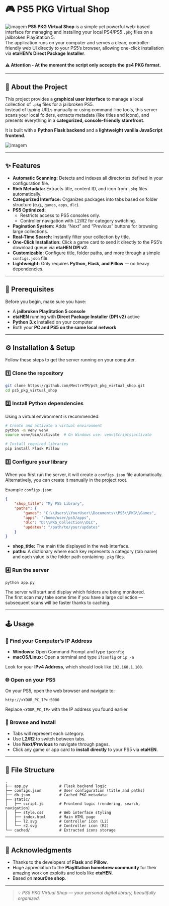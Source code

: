# 🎮 PS5 PKG Virtual Shop

![imagem](https://i.imgur.com/uy0G3pW.png)
**PS5 PKG Virtual Shop** is a simple yet powerful web-based interface for managing and installing your local PS4/PS5 `.pkg` files on a jailbroken PlayStation 5.  
The application runs on your computer and serves a clean, controller-friendly web UI directly to your PS5’s browser, allowing one-click installation via **etaHEN’s Direct Package Installer**.

#### ⚠️ Attention - At the moment the script only accepts the ps4 PKG format.

---

## 📘 About the Project

This project provides a **graphical user interface** to manage a local collection of `.pkg` files for a jailbroken PS5.  
Instead of typing URLs manually or using command-line tools, this server scans your local folders, extracts metadata (like titles and icons), and presents everything in a **categorized, console-friendly storefront**.

It is built with a **Python Flask backend** and a **lightweight vanilla JavaScript frontend**.

![imagem](https://i.imgur.com/wP8KSDp.png)

---

## ✨ Features

- **Automatic Scanning:** Detects and indexes all directories defined in your configuration file.
- **Rich Metadata:** Extracts title, content ID, and icon from `.pkg` files automatically.
- **Categorized Interface:** Organizes packages into tabs based on folder structure (e.g., `games`, `apps`, `dlc`).
- **PS5 Optimized:**
  - Restricts access to PS5 consoles only.
  - Controller navigation with L2/R2 for category switching.
- **Pagination System:** Adds “Next” and “Previous” buttons for browsing large collections.
- **Real-Time Search:** Instantly filter your collection by title.
- **One-Click Installation:** Click a game card to send it directly to the PS5’s download queue via **etaHEN DPI v2**.
- **Customizable:** Configure title, folder paths, and more through a simple `configs.json` file.
- **Lightweight:** Only requires **Python, Flask, and Pillow** — no heavy dependencies.

---

## 🧰 Prerequisites

Before you begin, make sure you have:

- A **jailbroken PlayStation 5 console**
- **etaHEN** running with **Direct Package Installer (DPI v2)** active
- **Python 3.x** installed on your computer
- Both your **PC and PS5 on the same local network**

---

## ⚙️ Installation & Setup

Follow these steps to get the server running on your computer.

### 1️⃣ Clone the repository

```bash
git clone https://github.com/MestreTM/ps5_pkg_virtual_shop.git
cd ps5_pkg_virtual_shop
```

### 2️⃣ Install Python dependencies

Using a virtual environment is recommended.

```bash
# Create and activate a virtual environment
python -m venv venv
source venv/bin/activate  # On Windows use: venv\Scripts\activate

# Install required libraries
pip install Flask Pillow
```

### 3️⃣ Configure your library

When you first run the server, it will create a `configs.json` file automatically.  
Alternatively, you can create it manually in the project root.

Example `configs.json`:

```json
{
    "shop_title": "My PS5 Library",
    "paths": {
        "games": "C:\\Users\\YourUser\\Documents\\PS5\\PKG\\Games",
        "apps": "/home/user/ps5/apps",
        "dlc": "D:\\PKG_Collection\\DLC",
        "updates": "/path/to/your/updates"
    }
}
```

- **shop_title:** The main title displayed in the web interface.  
- **paths:** A dictionary where each key represents a category (tab name) and each value is the folder path containing `.pkg` files.

### 4️⃣ Run the server

```bash
python app.py
```

The server will start and display which folders are being monitored.  
The first scan may take some time if you have a large collection — subsequent scans will be faster thanks to caching.

---

## 🕹️ Usage

### 🔧 Find your Computer’s IP Address

- **Windows:** Open Command Prompt and type `ipconfig`
- **macOS/Linux:** Open a terminal and type `ifconfig` or `ip -a`

Look for your **IPv4 Address**, which should look like `192.168.1.100`.

### 🌐 Open on your PS5

On your PS5, open the web browser and navigate to:

```
http://<YOUR_PC_IP>:5000
```

Replace `<YOUR_PC_IP>` with the IP address you found earlier.

### 🛒 Browse and Install

- Tabs will represent each category.  
- Use **L2/R2** to switch between tabs.  
- Use **Next/Previous** to navigate through pages.  
- Click any game or app card to **install directly** to your PS5 via **etaHEN**.

---

## 📁 File Structure

```
.
├── app.py              # Flask backend logic
├── configs.json        # User configuration (title and paths)
├── db.json             # Cached PKG metadata
├── static/
│   ├── script.js       # Frontend logic (rendering, search, navigation)
│   ├── style.css       # Web interface styling
│   ├── index.html      # Main HTML page
│   ├── l2.svg          # Controller icon (L2)
│   └── r2.svg          # Controller icon (R2)
└── cached/             # Extracted icons storage
```

---

## 🙏 Acknowledgments

- Thanks to the developers of **Flask** and **Pillow**.  
- Huge appreciation to the **PlayStation homebrew community** for their amazing work on exploits and tools like **etaHEN**.  
- Based on **mour0ne shop**.  

---

> 💡 *PS5 PKG Virtual Shop — your personal digital library, beautifully organized.*
